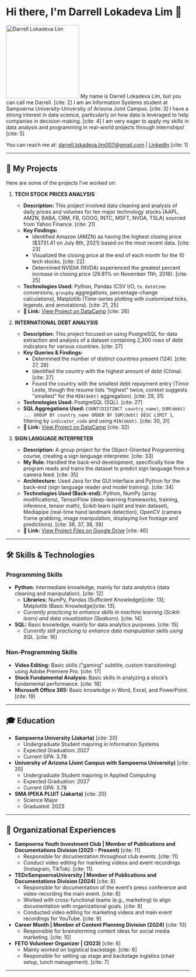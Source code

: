 # Hi there, I'm Darrell Lokadeva Lim 👋

<img src="[LINK_TO_HIS_UPLOADED_PROFILE_PICTURE_HERE]" alt="Darrell Lokadeva Lim" width="200" />
My name is Darrell Lokadeva Lim, but you can call me Darrell. [cite: 2] I am an Information Systems student at Sampoerna University-University of Arizona Joint Campus. [cite: 3] I have a strong interest in data science, particularly on how data is leveraged to help companies in decision-making. [cite: 4] I am very eager to apply my skills in data analysis and programming in real-world projects through internships! [cite: 5]

You can reach me at: [darrell.lokadeva.lim007@gmail.com](mailto:darrell.lokadeva.lim007@gmail.com) | [LinkedIn](https://www.linkedin.com/in/darrell-lokadeva-lim) [cite: 1]

---

## 🚀 My Projects

Here are some of the projects I've worked on:

1.  **TECH STOCK PRICES ANALYSIS**
    * **Description:** This project involved data cleaning and analysis of daily prices and volumes for ten major technology stocks (AAPL, AMZN, BABA, CRM, FB, GOOG, INTC, MSFT, NVDA, TSLA) sourced from Yahoo Finance. [cite: 21]
    * **Key Findings:**
        * Identified Amazon (AMZN) as having the highest closing price ($3731.41 on July 8th, 2021) based on the most recent data. [cite: 23]
        * Visualized the closing price at the end of each month for the 10 tech stocks. [cite: 22]
        * Determined NVIDIA (NVDA) experienced the greatest percent increase in closing price (29.81% on November 11th, 2016). [cite: 25]
    * **Technologies Used:** Python, Pandas (CSV I/O, `to_datetime` conversions, `groupby` aggregations, percentage-change calculations), Matplotlib (Time-series plotting with customized ticks, legends, and annotations). [cite: 21, 25]
    * **🔗 Link:** [View Project on DataCamp](https://www.datacamp.com/datalab/w/ff573cec-0ba1-423e-93b2-c0bf98e3ce3c/edit) [cite: 26]

2.  **INTERNATIONAL DEBT ANALYSIS**
    * **Description:** This project focused on using PostgreSQL for data extraction and analysis of a dataset containing 2,300 rows of debt indicators for various countries. [cite: 27]
    * **Key Queries & Findings:**
        * Determined the number of distinct countries present (124). [cite: 27, 28]
        * Identified the country with the highest amount of debt (China). [cite: 27]
        * Found the country with the smallest debt repayment entry (Timor Leste, though the resume lists "highest" twice, context suggests "smallest" for the `MIN(debt)` aggregation). [cite: 29, 31]
    * **Technologies Used:** PostgreSQL (SQL). [cite: 27]
    * **SQL Aggregations Used:** `COUNT(DISTINCT country_name)`, `SUM(debt) ... GROUP BY country_name ORDER BY SUM(debt) DESC LIMIT 1`, filtering by `indicator_code` and using `MIN(debt)`. [cite: 30, 31]
    * **🔗 Link:** [View Project on DataCamp](https://www.datacamp.com/datalab/w/c7099794-242b-457b-868e-32402b95e894/edit) [cite: 32]

3.  **SIGN LANGUAGE INTERPRETER**
    * **Description:** A group project for the Object-Oriented Programming course, creating a sign language interpreter. [cite: 33]
    * **My Role:** Handled the back-end development, specifically how the program reads and trains the dataset to predict sign language from a camera feed. [cite: 35]
    * **Architecture:** Used Java for the GUI interface and Python for the back-end (sign language reader and model training). [cite: 34]
    * **Technologies Used (Back-end):** Python, NumPy (array modifications), TensorFlow (deep-learning frameworks, training, inference, tensor math), Scikit-learn (split and train dataset), Mediapipe (real-time hand landmark detection), OpenCV (camera frame grabbing, image manipulation, displaying live footage and predictions). [cite: 36, 37, 38, 39]
    * **🔗 Link:** [View Project Files on Google Drive](https://drive.google.com/drive/folders/1EgQaPcSx_NtoFmGpBwcFHAexBaZ-gXDq) [cite: 40]

---

## 🛠️ Skills & Technologies

### Programming Skills

* **Python:** Intermediate knowledge, mainly for data analytics (data cleaning and manipulation). [cite: 12]
    * **Libraries:** NumPy, Pandas (Sufficient Knowledge)[cite: 13]; Matplotlib (Basic Knowledge)[cite: 13].
    * *Currently practicing to enhance skills in machine learning (Scikit-learn) and data visualization (Seaborn).* [cite: 14]
* **SQL:** Basic knowledge, mainly for data analytics purposes. [cite: 15]
    * *Currently still practicing to enhance data manipulation skills using SQL.* [cite: 16]

### Non-Programming Skills

* **Video Editing:** Basic skills ("gaming" subtitle, custom transitioning) using Adobe Premiere Pro. [cite: 17]
* **Stock Fundamental Analysis:** Basic skills in analyzing a stock’s fundamental performance. [cite: 18]
* **Microsoft Office 365:** Basic knowledge in Word, Excel, and PowerPoint. [cite: 19]

---

## 🎓 Education

* **Sampoerna University (Jakarta)** [cite: 20]
    * Undergraduate Student majoring in Information Systems
    * Expected Graduation: 2027
    * Current GPA: 3.78
* **University of Arizona (Joint Campus with Sampoerna University)** [cite: 20]
    * Undergraduate Student majoring in Applied Computing
    * Expected Graduation: 2027
    * Current GPA: 3.78
* **SMA IPEKA PLUIT (Jakarta)** [cite: 20]
    * Science Major
    * Graduated: 2023

---

## 💼 Organizational Experiences

* **Sampoerna Youth Investment Club | Member of Publications and Documentations Division (2025 - Present)** [cite: 11]
    * Responsible for documentation throughout club events. [cite: 11]
    * Conduct video editing for marketing videos and event recordings (Instagram, TikTok). [cite: 11]
* **TEDxSampoernaUniversity | Member of Publications and Documentations Division (2024)** [cite: 8]
    * Responsible for documentation of the event’s press conference and video-recording the main event. [cite: 8]
    * Worked with cross-functional teams (e.g., marketing) to align documentation with organizational goals. [cite: 8]
    * Conducted video editing for marketing videos and main event recordings for YouTube. [cite: 9]
* **Career Month | Member of Content Planning Division (2024)** [cite: 10]
    * Responsible for brainstorming content ideas for social media marketing. [cite: 10]
* **FETO Volunteer Organizer | (2023)** [cite: 6]
    * Mainly worked on logistical backstage. [cite: 6]
    * Responsible for setting up stage and backstage logistics (chair setup, lunch management). [cite: 7]

---
